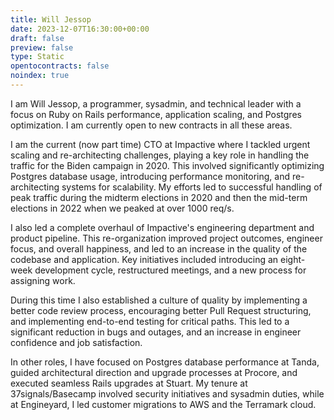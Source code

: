 ```yaml
---
title: Will Jessop
date: 2023-12-07T16:30:00+00:00
draft: false
preview: false
type: Static
opentocontracts: false
noindex: true
---
```


I am Will Jessop, a programmer, sysadmin, and technical leader with a focus on Ruby on Rails performance, application scaling, and Postgres optimization. I am currently open to new contracts in all these areas.

I am the current (now part time) CTO at Impactive where I tackled urgent scaling and re-architecting challenges, playing a key role in handling the traffic for the Biden campaign in 2020. This involved significantly optimizing Postgres database usage, introducing performance monitoring, and re-architecting systems for scalability. My efforts led to successful handling of peak traffic during the midterm elections in 2020 and then the mid-term elections in 2022 when we peaked at over 1000 req/s.

I also led a complete overhaul of Impactive's engineering department and product pipeline. This re-organization improved project outcomes, engineer focus, and overall happiness, and led to an increase in the quality of the codebase and application. Key initiatives included introducing an eight-week development cycle, restructured meetings, and a new process for assigning work.

During this time I also established a culture of quality by implementing a better code review process, encouraging better Pull Request structuring, and implementing end-to-end testing for critical paths. This led to a significant reduction in bugs and outages, and an increase in engineer confidence and job satisfaction.

In other roles, I have focused on Postgres database performance at Tanda, guided architectural direction and upgrade processes at Procore, and executed seamless Rails upgrades at Stuart. My tenure at 37signals/Basecamp involved security initiatives and sysadmin duties, while at Engineyard, I led customer migrations to AWS and the Terramark cloud.
